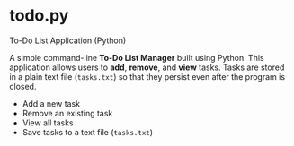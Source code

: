 # todo.py
 To-Do List Application (Python)

A simple command-line **To-Do List Manager** built using Python. This application allows users to **add**, **remove**, and **view** tasks. Tasks are stored in a plain text file (`tasks.txt`) so that they persist even after the program is closed.
-  Add a new task
-  Remove an existing task
-  View all tasks
-  Save tasks to a text file (`tasks.txt`)
